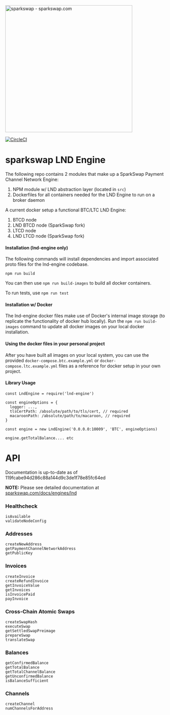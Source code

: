 <img src="https://sparkswap.com/img/logo.svg" alt="sparkswap - sparkswap.com" width="400">

[![CircleCI](https://circleci.com/gh/sparkswap/lnd-engine.svg?style=svg&circle-token=47c81b3a717f062885f159dfded078e134413db1)](https://circleci.com/gh/sparkswap/lnd-engine)

sparkswap LND Engine
====================

The following repo contains 2 modules that make up a SparkSwap Payment Channel Network Engine:

1. NPM module w/ LND abstraction layer (located in `src`)
2. Dockerfiles for all containers needed for the LND Engine to run on a broker daemon

A current docker setup a functional BTC/LTC LND Engine:
1. BTCD node
2. LND BTCD node (SparkSwap fork)
3. LTCD node
4. LND LTCD node (SparkSwap fork)

#### Installation (lnd-engine only)

The following commands will install dependencies and import associated proto files for
the lnd-engine codebase.

```
npm run build
```

You can then use `npm run build-images` to build all docker containers.

To run tests, use `npm run test`

#### Installation w/ Docker

The lnd-engine docker files make use of Docker's internal image storage (to replicate the functionality of docker hub locally). Run the `npm run build-images` command to
update all docker images on your local docker installation.

#### Using the docker files in your personal project

After you have built all images on your local system, you can use the provided `docker-compose.btc.example.yml` or
`docker-compose.ltc.example.yml` files as a reference for docker setup in your own project.

#### Library Usage

```
const LndEngine = require('lnd-engine')

const engineOptions = {
  logger: ...,
  tlsCertPath: /absolute/path/to/tls/cert, // required
  macaroonPath: /absolute/path/to/macaroon, // required
}

const engine = new LndEngine('0.0.0.0:10009', 'BTC', engineOptions)

engine.getTotalBalance.... etc
```

# API

Documentation is up-to-date as of 119fcabe94d286c88a144d9c3de1f78e85fc64ed

**NOTE:** Please see detailed documentation at [sparkswap.com/docs/engines/lnd](https://sparkswap.com/docs/engines/lnd)

### Healthcheck

```
isAvailable
validateNodeConfig
```

### Addresses

```
createNewAddress
getPaymentChannelNetworkAddress
getPublicKey
```

### Invoices

```
createInvoice
createRefundInvoice
getInvoiceValue
getInvoices
isInvoicePaid
payInvoice
```

### Cross-Chain Atomic Swaps

```
createSwapHash
executeSwap
getSettledSwapPreimage
prepareSwap
translateSwap
```

### Balances

```
getConfirmedBalance
getTotalBalance
getTotalChannelBalance
getUnconfirmedBalance
isBalanceSufficient
```

### Channels

```
createChannel
numChannelsForAddress
```
